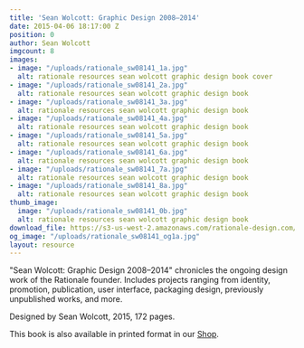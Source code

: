 ```yaml
---
title: 'Sean Wolcott: Graphic Design 2008–2014'
date: 2015-04-06 18:17:00 Z
position: 0
author: Sean Wolcott
imgcount: 8
images:
- image: "/uploads/rationale_sw08141_1a.jpg"
  alt: rationale resources sean wolcott graphic design book cover
- image: "/uploads/rationale_sw08141_2a.jpg"
  alt: rationale resources sean wolcott graphic design book
- image: "/uploads/rationale_sw08141_3a.jpg"
  alt: rationale resources sean wolcott graphic design book
- image: "/uploads/rationale_sw08141_4a.jpg"
  alt: rationale resources sean wolcott graphic design book
- image: "/uploads/rationale_sw08141_5a.jpg"
  alt: rationale resources sean wolcott graphic design book
- image: "/uploads/rationale_sw08141_6a.jpg"
  alt: rationale resources sean wolcott graphic design book
- image: "/uploads/rationale_sw08141_7a.jpg"
  alt: rationale resources sean wolcott graphic design book
- image: "/uploads/rationale_sw08141_8a.jpg"
  alt: rationale resources sean wolcott graphic design book
thumb_image:
  image: "/uploads/rationale_sw08141_0b.jpg"
  alt: rationale resources sean wolcott graphic design book
download_file: https://s3-us-west-2.amazonaws.com/rationale-design.com/resources/files/SeanWolcott_Design_2008-2014.pdf
og_image: "/uploads/rationale_sw08141_og1a.jpg"
layout: resource
---
```


"Sean Wolcott: Graphic Design 2008–2014" chronicles the ongoing design work of the Rationale founder. Includes projects ranging from identity, promotion, publication, user interface, packaging design, previously unpublished works, and more. 

Designed by Sean Wolcott, 2015, 172 pages.
 
This book is also available in printed format in our [Shop](https://rationale-design.com/shop/sean-wolcott-graphic-design/). 

